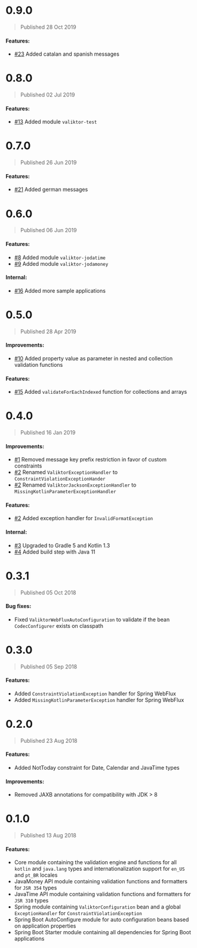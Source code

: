 # 0.9.0
> Published 28 Oct 2019

#### Features:

* [#23](https://github.com/valiktor/valiktor/issues/23) Added catalan and spanish messages

# 0.8.0
> Published 02 Jul 2019

#### Features:

* [#13](https://github.com/valiktor/valiktor/issues/13) Added module `valiktor-test`

# 0.7.0
> Published 26 Jun 2019

#### Features:

* [#21](https://github.com/valiktor/valiktor/pull/21) Added german messages

# 0.6.0
> Published 06 Jun 2019

#### Features:

* [#8](https://github.com/valiktor/valiktor/issues/8) Added module `valiktor-jodatime`
* [#9](https://github.com/valiktor/valiktor/issues/9) Added module `valiktor-jodamoney`

#### Internal:

* [#16](https://github.com/valiktor/valiktor/issues/16) Added more sample applications

# 0.5.0
> Published 28 Apr 2019

#### Improvements:

* [#10](https://github.com/valiktor/valiktor/issues/10) Added property value as parameter in nested and collection validation functions

#### Features:

* [#15](https://github.com/valiktor/valiktor/issues/15) Added `validateForEachIndexed` function for collections and arrays

# 0.4.0
> Published 16 Jan 2019

#### Improvements:

* [#1](https://github.com/valiktor/valiktor/issues/1) Removed message key prefix restriction in favor of custom constraints
* [#2](https://github.com/valiktor/valiktor/issues/2) Renamed `ValiktorExceptionHandler` to `ConstraintViolationExceptionHander`
* [#2](https://github.com/valiktor/valiktor/issues/2) Renamed `ValiktorJacksonExceptionHandler` to `MissingKotlinParameterExceptionHandler`

#### Features:

* [#2](https://github.com/valiktor/valiktor/issues/2) Added exception handler for `InvalidFormatException`

#### Internal:

* [#3](https://github.com/valiktor/valiktor/issues/3) Upgraded to Gradle 5 and Kotlin 1.3
* [#4](https://github.com/valiktor/valiktor/issues/4) Added build step with Java 11

# 0.3.1
> Published 05 Oct 2018

#### Bug fixes:

* Fixed `ValiktorWebFluxAutoConfiguration` to validate if the bean `CodecConfigurer` exists on classpath

# 0.3.0
> Published 05 Sep 2018

#### Features:

* Added `ConstraintViolationException` handler for Spring WebFlux
* Added `MissingKotlinParameterException` handler for Spring WebFlux

# 0.2.0
> Published 23 Aug 2018

#### Features:

* Added NotToday constraint for Date, Calendar and JavaTime types

#### Improvements:

* Removed JAXB annotations for compatibility with JDK > 8

# 0.1.0
> Published 13 Aug 2018

#### Features:

* Core module containing the validation engine and functions for all `kotlin` and `java.lang` types and internationalization support for `en_US` and `pt_BR` locales
* JavaMoney API module containing validation functions and formatters for `JSR 354` types
* JavaTime API module containing validation functions and formatters for `JSR 310` types
* Spring module containing `ValiktorConfiguration` bean and a global `ExceptionHandler` for `ConstraintViolationException`
* Spring Boot AutoConfigure module for auto configuration beans based on application properties
* Spring Boot Starter module containing all dependencies for Spring Boot applications
